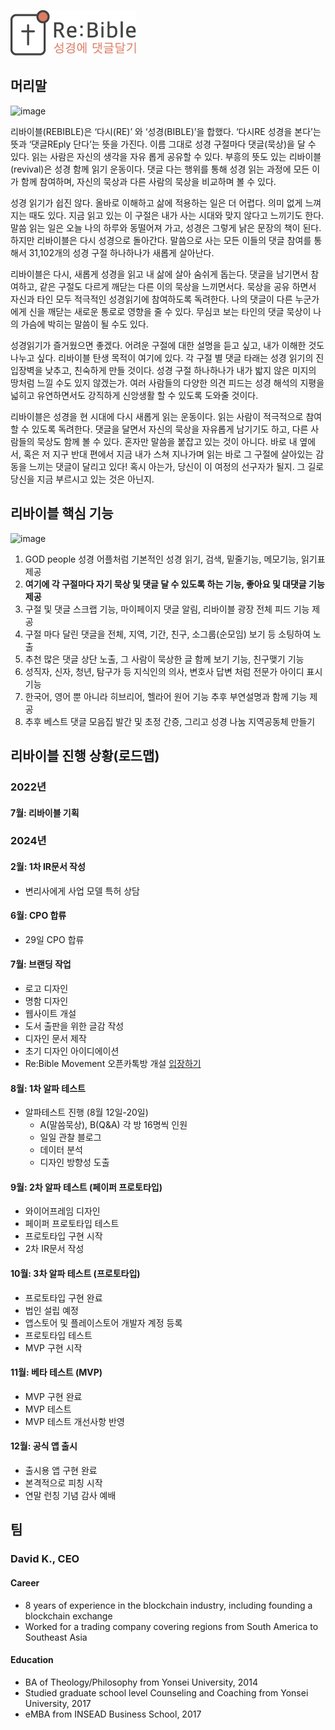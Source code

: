 ![Re:Bible logo](/logo.png)

## 머리말

![image](https://github.com/user-attachments/assets/1ad0f7d5-6c30-42ab-b60c-bda247882e77)

리바이블(REBIBLE)은 ‘다시(RE)’ 와 ‘성경(BIBLE)’을 합했다. ‘다시RE 성경을 본다’는 뜻과 ‘댓글REply 단다’는 뜻을 가진다. 이름 그대로 성경 구절마다 댓글(묵상)을 달 수 있다. 읽는 사람은 자신의 생각을 자유 롭게 공유할 수 있다. 부흥의 뜻도 있는 리바이블(revival)은 성경 함께 읽기 운동이다. 댓글 다는 행위를 통해 성경 읽는 과정에 모든 이가 함께 참여하며, 자신의 묵상과 다른 사람의 묵상을 비교하며 볼 수 있다.

성경 읽기가 쉽진 않다. 올바로 이해하고 삶에 적용하는 일은 더 어렵다. 의미 없게 느껴지는 때도 있다. 지금 읽고 있는 이 구절은 내가 사는 시대와 맞지 않다고 느끼기도 한다. 말씀 읽는 일은 오늘 나의 하루와 동떨어져 가고, 성경은 그렇게 낡은 문장의 책이 된다. 하지만 리바이블은 다시 성경으로 돌아간다. 말씀으로 사는 모든 이들의 댓글 참여를 통해서 31,102개의 성경 구절 하나하나가 새롭게 살아난다.

리바이블은 다시, 새롭게 성경을 읽고 내 삶에 살아 숨쉬게 돕는다. 댓글을 남기면서 참여하고, 같은 구절도 다르게 깨닫는 다른 이의 묵상을 느끼면서다. 묵상을 공유 하면서 자신과 타인 모두 적극적인 성경읽기에 참여하도록 독려한다. 나의 댓글이 다른 누군가에게 신을 깨닫는 새로운 통로로 영향을 줄 수 있다. 무심코 보는 타인의 댓글 묵상이 나의 가슴에 박히는 말씀이 될 수도 있다.

성경읽기가 즐거웠으면 좋겠다. 어려운 구절에 대한 설명을 듣고 싶고, 내가 이해한 것도 나누고 싶다. 리바이블 탄생 목적이 여기에 있다. 각 구절 별 댓글 타래는 성경 읽기의 진입장벽을 낮추고, 친숙하게 만들 것이다. 성경 구절 하나하나가 내가 밟지 않은 미지의 땅처럼 느낄 수도 있지 않겠는가. 여러 사람들의 다양한 의견 피드는 성경 해석의 지평을 넓히고 유연하면서도 강직하게 신앙생활 할 수 있도록 도와줄 것이다.

리바이블은 성경을 현 시대에 다시 새롭게 읽는 운동이다. 읽는 사람이 적극적으로 참여할 수 있도록 독려한다. 댓글을 달면서 자신의 묵상을 자유롭게 남기기도 하고, 다른 사람들의 묵상도 함께 볼 수 있다. 혼자만 말씀을 붙잡고 있는 것이 아니다. 바로 내 옆에서, 혹은 저 지구 반대 편에서 지금 내가 스쳐 지나가며 읽는 바로 그 구절에 살아있는 감동을 느끼는 댓글이 달리고 있다! 혹시 아는가, 당신이 이 여정의 선구자가 될지.
그 길로 당신을 지금 부르시고 있는 것은 아닌지.

## 리바이블 핵심 기능

![image](https://github.com/user-attachments/assets/d12d3ab9-e49b-4512-9475-f9e62db1c56c)

1. GOD people 성경 어플처럼 기본적인 성경 읽기, 검색, 밑줄기능, 메모기능, 읽기표 제공
2. **여기에 각 구절마다 자기 묵상 및 댓글 달 수 있도록 하는 기능, 좋아요 및 대댓글 기능 제공**
3. 구절 및 댓글 스크랩 기능, 마이페이지 댓글 알림, 리바이블 광장 전체 피드 기능 제공
4. 구절 마다 달린 댓글을 전체, 지역, 기간, 친구, 소그룹(순모임) 보기 등 소팅하여 노출
5. 추천 많은 댓글 상단 노출, 그 사람이 묵상한 글 함께 보기 기능, 친구맺기 기능
6. 성직자, 신자, 청년, 탐구가 등 지식인의 의사, 변호사 답변 처럼 전문가 아이디 표시 기능
7. 한국어, 영어 뿐 아니라 히브리어, 헬라어 원어 기능 추후 부연설명과 함께 기능 제공
8. 추후 베스트 댓글 모음집 발간 및 초정 간증, 그리고 성경 나눔 지역공동체 만들기

## 리바이블 진행 상황(로드맵)

### 2022년

#### 7월: 리바이블 기획

### 2024년

#### 2월: 1차 IR문서 작성

- 변리사에게 사업 모델 특허 상담

#### 6월: CPO 합류

- 29일 CPO 합류

#### 7월: 브랜딩 작업

- 로고 디자인
- 명함 디자인
- 웹사이트 개설
- 도서 출판을 위한 글감 작성
- 디자인 문서 제작
- 초기 디자인 아이디에이션
- Re:Bible Movement 오픈카톡방 개설 [입장하기](https://open.kakao.com/o/gO3QEzDg)

#### 8월: 1차 알파 테스트

- 알파테스트 진행 (8월 12일-20일)
  - A(말씀묵상), B(Q&A) 각 방 16명씩 인원
  - 일일 관찰 블로그
  - 데이터 분석
  - 디자인 방향성 도출

#### 9월: 2차 알파 테스트 (페이퍼 프로토타입)

- 와이어프레임 디자인
- 페이퍼 프로토타입 테스트
- 프로토타입 구현 시작
- 2차 IR문서 작성

#### 10월: 3차 알파 테스트 (프로토타입)

- 프로토타입 구현 완료
- 법인 설립 예정
- 앱스토어 및 플레이스토어 개발자 계정 등록
- 프로토타입 테스트
- MVP 구현 시작

#### 11월: 베타 테스트 (MVP)

- MVP 구현 완료
- MVP 테스트
- MVP 테스트 개선사항 반영

#### 12월: 공식 앱 출시

- 출시용 앱 구현 완료
- 본격적으로 피칭 시작
- 연말 런칭 기념 감사 예배

## 팀

### David K., CEO

#### Career

- 8 years of experience in the blockchain industry, including founding a blockchain exchange
- Worked for a trading company covering regions from South America to Southeast Asia

#### Education

- BA of Theology/Philosophy from Yonsei University, 2014
- Studied graduate school level Counseling and Coaching from Yonsei University, 2017
- eMBA from INSEAD Business School, 2017
